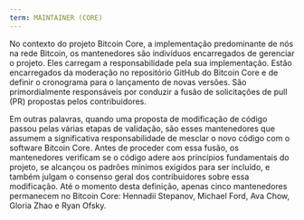 ```yaml
---
term: MAINTAINER (CORE)
---
```


No contexto do projeto Bitcoin Core, a implementação predominante de nós na rede Bitcoin, os mantenedores são indivíduos encarregados de gerenciar o projeto. Eles carregam a responsabilidade pela sua implementação. Estão encarregados da moderação no repositório GitHub do Bitcoin Core e de definir o cronograma para o lançamento de novas versões. São primordialmente responsáveis por conduzir a fusão de solicitações de pull (PR) propostas pelos contribuidores.

Em outras palavras, quando uma proposta de modificação de código passou pelas várias etapas de validação, são esses mantenedores que assumem a significativa responsabilidade de mesclar o novo código com o software Bitcoin Core. Antes de proceder com essa fusão, os mantenedores verificam se o código adere aos princípios fundamentais do projeto, se alcançou os padrões mínimos exigidos para ser incluído, e também julgam o consenso geral dos contribuidores sobre essa modificação. Até o momento desta definição, apenas cinco mantenedores permanecem no Bitcoin Core: Hennadii Stepanov, Michael Ford, Ava Chow, Gloria Zhao e Ryan Ofsky.
